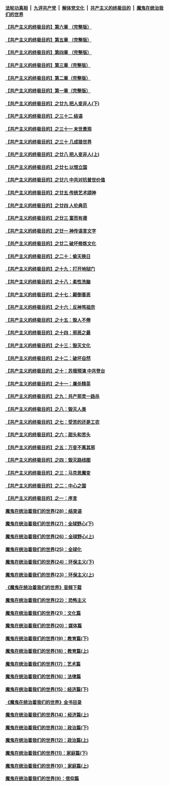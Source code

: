 ####  [法轮功真相](../../../../basic/blob/master/README.md?t=04180530) &nbsp;|&nbsp; [九评共产党](../../../../9ping.md/blob/master/README.md?t=04180530) &nbsp;|&nbsp; [解体党文化](../../../../jtdwh.md/blob/master/README.md?t=04180530)  &nbsp;|&nbsp; [共产主义的终极目的](../../../../gczydzjmd.md/blob/master/README.md?t=04180530) &nbsp;|&nbsp; [魔鬼在统治我们的世界](../../../../mgztzwmdsj.md/blob/master/README.md?t=04180530) 

#### [【共产主义的终极目的】第六章 （完整版）](../pages/nsc422/n11428913.md?t=04180530) 

#### [【共产主义的终极目的】第五章 （完整版）](../pages/nsc422/n11428912.md?t=04180530) 

#### [【共产主义的终极目的】第四章 （完整版）](../pages/nsc422/n11428907.md?t=04180530) 

#### [【共产主义的终极目的】第三章（完整版）](../pages/nsc422/n11428848.md?t=04180530) 

#### [【共产主义的终极目的】第二章（完整版）](../pages/nsc422/n11428831.md?t=04180530) 

#### [【共产主义的终极目的】第一章（完整版）](../pages/nsc422/n11417651.md?t=04180530) 

#### [【共产主义的终极目的】之廿九 把人变非人(下)](../pages/nsc422/n11344140.md?t=04180530) 

#### [【共产主义的终极目的】之三十二 结语](../pages/nsc422/n11360535.md?t=04180530) 

#### [【共产主义的终极目的】之三十一 末世景观](../pages/nsc422/n11351129.md?t=04180530) 

#### [【共产主义的终极目的】之三十 几成狼世界](../pages/nsc422/n11348280.md?t=04180530) 

#### [【共产主义的终极目的】之廿八 把人变非人(上)](../pages/nsc422/n11340492.md?t=04180530) 

#### [【共产主义的终极目的】之廿七 以恨立国](../pages/nsc422/n11336944.md?t=04180530) 

#### [【共产主义的终极目的】之廿六 中共对抗普世价值](../pages/nsc422/n11324785.md?t=04180530) 

#### [【共产主义的终极目的】之廿五 传统艺术颂神](../pages/nsc422/n11296396.md?t=04180530) 

#### [【共产主义的终极目的】之廿四 人伦典范](../pages/nsc422/n11296397.md?t=04180530) 

#### [【共产主义的终极目的】之廿三 富而有德](../pages/nsc422/n11283598.md?t=04180530) 

#### [【共产主义的终极目的】之廿一 神传语言文字](../pages/nsc422/n11263265.md?t=04180530) 

#### [【共产主义的终极目的】之廿二 破坏修炼文化](../pages/nsc422/n11245728.md?t=04180530) 

#### [【共产主义的终极目的】之二十：偷天换日](../pages/nsc422/n11238846.md?t=04180530) 

#### [【共产主义的终极目的】之十九：打开地狱门](../pages/nsc422/n11206376.md?t=04180530) 

#### [【共产主义的终极目的】之十八：柔性洗脑](../pages/nsc422/n11199994.md?t=04180530) 

#### [【共产主义的终极目的】之十七：颠倒善恶](../pages/nsc422/n11179782.md?t=04180530) 

#### [【共产主义的终极目的】之十六：反神骂祖宗](../pages/nsc422/n11166798.md?t=04180530) 

#### [【共产主义的终极目的】之十五：毁人不倦](../pages/nsc422/n11166792.md?t=04180530) 

#### [【共产主义的终极目的】之十四：邪恶之最](../pages/nsc422/n11150249.md?t=04180530) 

#### [【共产主义的终极目的】之十三：毁灭文化](../pages/nsc422/n11135227.md?t=04180530) 

#### [【共产主义的终极目的】之十二：破坏自然](../pages/nsc422/n11135214.md?t=04180530) 

#### [【共产主义的终极目的】之十：苏俄预演 中共登台](../pages/nsc422/n11118424.md?t=04180530) 

#### [【共产主义的终极目的】之十一：屠杀精英](../pages/nsc422/n11118442.md?t=04180530) 

#### [【共产主义的终极目的】之九：共产邪灵一路杀](../pages/nsc422/n11114139.md?t=04180530) 

#### [【共产主义的终极目的】之八：毁灭人类](../pages/nsc422/n11108503.md?t=04180530) 

#### [【共产主义的终极目的】之七：受苦的还是工农](../pages/nsc422/n11101809.md?t=04180530) 

#### [【共产主义的终极目的】之六：甜头和苦头](../pages/nsc422/n11096971.md?t=04180530) 

#### [【共产主义的终极目的】之五：万变不离其邪](../pages/nsc422/n11091285.md?t=04180530) 

#### [【共产主义的终极目的】之四：毁灭路线图](../pages/nsc422/n11086284.md?t=04180530) 

#### [【共产主义的终极目的】之三：马克思魔变](../pages/nsc422/n11061941.md?t=04180530) 

#### [【共产主义的终极目的】之二：中心之国](../pages/nsc422/n11047728.md?t=04180530) 

#### [【共产主义的终极目的】之一：序言](../pages/nsc422/n11086077.md?t=04180530) 

#### [魔鬼在统治着我们的世界(28)：结束语](../pages/nsc422/n10936246.md?t=04180530) 

#### [魔鬼在统治着我们的世界(27)：全球野心(下)](../pages/nsc422/n10928319.md?t=04180530) 

#### [魔鬼在统治着我们的世界(26)：全球野心(上)](../pages/nsc422/n10900318.md?t=04180530) 

#### [魔鬼在统治着我们的世界(25)：全球化](../pages/nsc422/n10788205.md?t=04180530) 

#### [魔鬼在统治着我们的世界(24)：环保主义(下)](../pages/nsc422/n10695307.md?t=04180530) 

#### [魔鬼在统治着我们的世界(23)：环保主义(上)](../pages/nsc422/n10688613.md?t=04180530) 

#### [《魔鬼在统治着我们的世界》音频下载](../pages/nsc422/n10635553.md?t=04180530) 

#### [魔鬼在统治着我们的世界(22)：恐怖主义](../pages/nsc422/n10614727.md?t=04180530) 

#### [魔鬼在统治着我们的世界(21)：文化篇](../pages/nsc422/n10597706.md?t=04180530) 

#### [魔鬼在统治着我们的世界(20)：媒体篇](../pages/nsc422/n10586579.md?t=04180530) 

#### [魔鬼在统治着我们的世界(19)：教育篇(下)](../pages/nsc422/n10564808.md?t=04180530) 

#### [魔鬼在统治着我们的世界(18)：教育篇(上)](../pages/nsc422/n10526970.md?t=04180530) 

#### [魔鬼在统治着我们的世界(17)：艺术篇](../pages/nsc422/n10499093.md?t=04180530) 

#### [魔鬼在统治着我们的世界(16)：法律篇](../pages/nsc422/n10485969.md?t=04180530) 

#### [魔鬼在统治着我们的世界(15)：经济篇(下)](../pages/nsc422/n10469975.md?t=04180530) 

#### [《魔鬼在统治着我们的世界》全书目录](../pages/nsc422/n10464261.md?t=04180530) 

#### [魔鬼在统治着我们的世界(14)：经济篇(上)](../pages/nsc422/n10457370.md?t=04180530) 

#### [魔鬼在统治着我们的世界(13)：政治篇(下)](../pages/nsc422/n10448270.md?t=04180530) 

#### [魔鬼在统治着我们的世界(12)：政治篇(上)](../pages/nsc422/n10444576.md?t=04180530) 

#### [魔鬼在统治着我们的世界(11)：家庭篇(下)](../pages/nsc422/n10440961.md?t=04180530) 

#### [魔鬼在统治着我们的世界(10)：家庭篇(上)](../pages/nsc422/n10435448.md?t=04180530) 

#### [魔鬼在统治着我们的世界(9)：信仰篇](../pages/nsc422/n10432159.md?t=04180530) 

